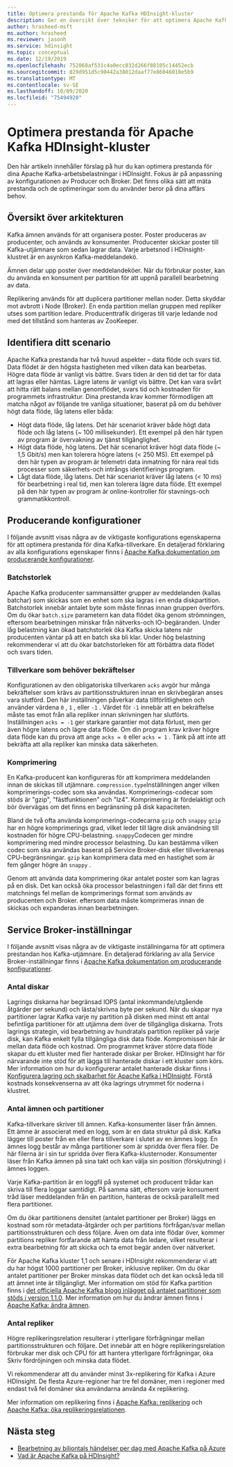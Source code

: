 ```yaml
---
title: Optimera prestanda för Apache Kafka HDInsight-kluster
description: Ger en översikt över tekniker för att optimera Apache Kafka arbets belastningar i Azure HDInsight.
author: hrasheed-msft
ms.author: hrasheed
ms.reviewer: jasonh
ms.service: hdinsight
ms.topic: conceptual
ms.date: 12/19/2019
ms.openlocfilehash: 752068af531c4a0ecc832d266f88105c14452ecb
ms.sourcegitcommit: 829d951d5c90442a38012daaf77e86046018e5b9
ms.translationtype: MT
ms.contentlocale: sv-SE
ms.lasthandoff: 10/09/2020
ms.locfileid: "75494920"
---
```

# <a name="performance-optimization-for-apache-kafka-hdinsight-clusters"></a>Optimera prestanda för Apache Kafka HDInsight-kluster

Den här artikeln innehåller förslag på hur du kan optimera prestanda för dina Apache Kafka-arbetsbelastningar i HDInsight. Fokus är på anpassning av konfigurationen av Producer och Broker. Det finns olika sätt att mäta prestanda och de optimeringar som du använder beror på dina affärs behov.

## <a name="architecture-overview"></a>Översikt över arkitekturen

Kafka ämnen används för att organisera poster. Poster produceras av producenter, och används av konsumenter. Producenter skickar poster till Kafka-utjämnare som sedan lagrar data. Varje arbetsnod i HDInsight-klustret är en asynkron Kafka-meddelandekö.

Ämnen delar upp poster över meddelandeköer. När du förbrukar poster, kan du använda en konsument per partition för att uppnå parallell bearbetning av data.

Replikering används för att duplicera partitioner mellan noder. Detta skyddar mot avbrott i Node (Broker). En enda partition mellan gruppen med repliker utses som partition ledare. Producenttrafik dirigeras till varje ledande nod med det tillstånd som hanteras av ZooKeeper.

## <a name="identify-your-scenario"></a>Identifiera ditt scenario

Apache Kafka prestanda har två huvud aspekter – data flöde och svars tid. Data flödet är den högsta hastigheten med vilken data kan bearbetas. Högre data flöde är vanligt vis bättre. Svars tiden är den tid det tar för data att lagras eller hämtas. Lägre latens är vanligt vis bättre. Det kan vara svårt att hitta rätt balans mellan genomflödet, svars tid och kostnaden för programmets infrastruktur. Dina prestanda krav kommer förmodligen att matcha något av följande tre vanliga situationer, baserat på om du behöver högt data flöde, låg latens eller båda:

* Högt data flöde, låg latens. Det här scenariot kräver både högt data flöde och låg latens (~ 100 millisekunder). Ett exempel på den här typen av program är övervakning av tjänst tillgänglighet.
* Högt data flöde, hög latens. Det här scenariot kräver högt data flöde (~ 1,5 Gbit/s) men kan tolerera högre latens (< 250 MS). Ett exempel på den här typen av program är telemetri data inmatning för nära real tids processer som säkerhets-och intrångs identifierings program.
* Lågt data flöde, låg latens. Det här scenariot kräver låg latens (< 10 ms) för bearbetning i real tid, men kan tolerera lägre data flöde. Ett exempel på den här typen av program är online-kontroller för stavnings-och grammatikkontroll.

## <a name="producer-configurations"></a>Producerande konfigurationer

I följande avsnitt visas några av de viktigaste konfigurations egenskaperna för att optimera prestanda för dina Kafka-tillverkare. En detaljerad förklaring av alla konfigurations egenskaper finns i [Apache Kafka dokumentation om producerande konfigurationer](https://kafka.apache.org/documentation/#producerconfigs).

### <a name="batch-size"></a>Batchstorlek

Apache Kafka producenter sammansätter grupper av meddelanden (kallas batchar) som skickas som en enhet som ska lagras i en enda diskpartition. Batchstorlek innebär antalet byte som måste finnas innan gruppen överförs. Om du ökar `batch.size` parametern kan data flödet öka genom strömningen, eftersom bearbetningen minskar från nätverks-och IO-begäranden. Under låg belastning kan ökad batchstorlek öka Kafka skicka latens när producenten väntar på att en batch ska bli klar. Under hög belastning rekommenderar vi att du ökar batchstorleken för att förbättra data flödet och svars tiden.

### <a name="producer-required-acknowledgments"></a>Tillverkare som behöver bekräftelser

Konfigurationen av den obligatoriska tillverkaren `acks` avgör hur många bekräftelser som krävs av partitionsstrukturen innan en skrivbegäran anses vara slutförd. Den här inställningen påverkar data tillförlitligheten och använder värdena `0` , `1` , eller `-1` . Värdet för `-1` innebär att en bekräftelse måste tas emot från alla repliker innan skrivningen har slutförts. Inställningen `acks = -1` ger starkare garantier mot data förlust, men ger även högre latens och lägre data flöde. Om din program krav kräver högre data flöde kan du prova att ange `acks = 0` eller `acks = 1` . Tänk på att inte att bekräfta att alla repliker kan minska data säkerheten.

### <a name="compression"></a>Komprimering

En Kafka-producent kan konfigureras för att komprimera meddelanden innan de skickas till utjämnare. `compression.type`Inställningen anger vilken komprimerings-codec som ska användas. Komprimerings-codecar som stöds är "gzip", "fästfunktionen" och "lz4". Komprimering är fördelaktigt och bör övervägas om det finns en begränsning på disk kapaciteten.

Bland de två ofta använda komprimerings-codecarna `gzip` och `snappy` `gzip` har en högre komprimerings grad, vilket leder till lägre disk användning till kostnaden för högre CPU-belastning. `snappy`Codecen ger mindre komprimering med mindre processor belastning. Du kan bestämma vilken codec som ska användas baserat på Service Broker-disk eller tillverkarenas CPU-begränsningar. `gzip` kan komprimera data med en hastighet som är fem gånger högre än `snappy` .

Genom att använda data komprimering ökar antalet poster som kan lagras på en disk. Det kan också öka processor belastningen i fall där det finns ett matchnings fel mellan de komprimerings format som används av producenten och Broker. eftersom data måste komprimeras innan de skickas och expanderas innan bearbetningen.

## <a name="broker-settings"></a>Service Broker-inställningar

I följande avsnitt visas några av de viktigaste inställningarna för att optimera prestandan hos Kafka-utjämnare. En detaljerad förklaring av alla Service Broker-inställningar finns i [Apache Kafka dokumentation om producerande konfigurationer](https://kafka.apache.org/documentation/#producerconfigs).

### <a name="number-of-disks"></a>Antal diskar

Lagrings diskarna har begränsad IOPS (antal inkommande/utgående åtgärder per sekund) och lästa/skrivna byte per sekund. När du skapar nya partitioner lagrar Kafka varje ny partition på disken med minst ett antal befintliga partitioner för att utjämna dem över de tillgängliga diskarna. Trots lagrings strategin, vid bearbetning av hundratals partition repliker på varje disk, kan Kafka enkelt fylla tillgängliga disk data flöde. Kompromissen här är mellan data flöde och kostnad. Om programmet kräver större data flöde skapar du ett kluster med fler hanterade diskar per Broker. HDInsight har för närvarande inte stöd för att lägga till hanterade diskar i ett kluster som körs. Mer information om hur du konfigurerar antalet hanterade diskar finns i [Konfigurera lagring och skalbarhet för Apache Kafka i HDInsight](apache-kafka-scalability.md). Förstå kostnads konsekvenserna av att öka lagrings utrymmet för noderna i klustret.

### <a name="number-of-topics-and-partitions"></a>Antal ämnen och partitioner

Kafka-tillverkare skriver till ämnen. Kafka-konsumenter läser från ämnen. Ett ämne är associerat med en logg, som är en data struktur på disk. Kafka lägger till poster från en eller flera tillverkare i slutet av en ämnes logg. En ämnes logg består av många partitioner som är spridda över flera filer. De här filerna är i sin tur spridda över flera Kafka-klusternoder. Konsumenter läser från Kafka ämnen på sina takt och kan välja sin position (förskjutning) i ämnes loggen.

Varje Kafka-partition är en loggfil på systemet och producent trådar kan skriva till flera loggar samtidigt. På samma sätt, eftersom varje konsument tråd läser meddelanden från en partition, hanteras de också parallellt med flera partitioner.

Om du ökar partitionens densitet (antalet partitioner per Broker) läggs en kostnad som rör metadata-åtgärder och per partitions förfrågan/svar mellan partitionsstrukturen och dess följare. Även om data inte flödar över, kommer partitions repliker fortfarande att hämta data från ledare, vilket resulterar i extra bearbetning för att skicka och ta emot begär anden över nätverket.

För Apache Kafka kluster 1,1 och senare i HDInsight rekommenderar vi att du har högst 1000 partitioner per Broker, inklusive repliker. Om du ökar antalet partitioner per Broker minskas data flödet och det kan också leda till att ämnet inte är tillgängligt. Mer information om stöd för Kafka partition finns i [det officiella Apache Kafka blogg inlägget på antalet partitioner som stöds i version 1.1.0](https://blogs.apache.org/kafka/entry/apache-kafka-supports-more-partitions). Mer information om hur du ändrar ämnen finns i [Apache Kafka: ändra ämnen](https://kafka.apache.org/documentation/#basic_ops_modify_topic).

### <a name="number-of-replicas"></a>Antal repliker

Högre replikeringsrelation resulterar i ytterligare förfrågningar mellan partitionsstrukturen och följare. Det innebär att en högre replikeringsrelation förbrukar mer disk och CPU för att hantera ytterligare förfrågningar, öka Skriv fördröjningen och minska data flödet.

Vi rekommenderar att du använder minst 3x-replikering för Kafka i Azure HDInsight. De flesta Azure-regioner har tre fel domäner, men i regioner med endast två fel domäner ska användarna använda 4x replikering.

Mer information om replikering finns i [Apache Kafka: replikering](https://kafka.apache.org/documentation/#replication) och [Apache Kafka: öka replikeringsrelationen](https://kafka.apache.org/documentation/#basic_ops_increase_replication_factor).

## <a name="next-steps"></a>Nästa steg

* [Bearbetning av biljontals händelser per dag med Apache Kafka på Azure](https://azure.microsoft.com/blog/processing-trillions-of-events-per-day-with-apache-kafka-on-azure/)
* [Vad är Apache Kafka på HDInsight?](apache-kafka-introduction.md)
